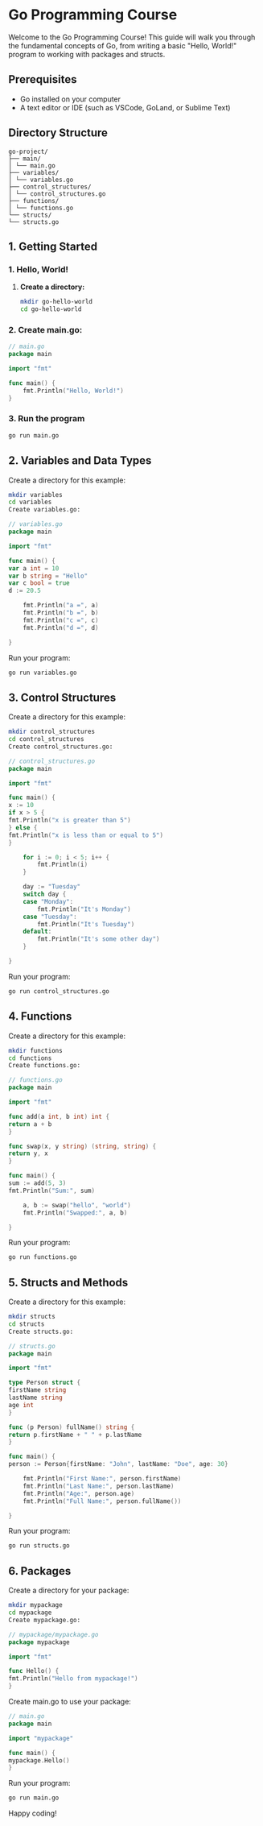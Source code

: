 # Go Programming Course

Welcome to the Go Programming Course! This guide will walk you through the fundamental concepts of Go, from writing a basic "Hello, World!" program to working with packages and structs.

## Prerequisites

- Go installed on your computer
- A text editor or IDE (such as VSCode, GoLand, or Sublime Text)

## Directory Structure

```
go-project/
├── main/
│ └── main.go
├── variables/
│ └── variables.go
├── control_structures/
│ └── control_structures.go
├── functions/
│ └── functions.go
└── structs/
└── structs.go
```

## 1. Getting Started

### 1. Hello, World!

1. **Create a directory:**
   ```sh
   mkdir go-hello-world
   cd go-hello-world
   ```

### 2. Create main.go:

```go
// main.go
package main

import "fmt"

func main() {
    fmt.Println("Hello, World!")
}
```

### 3. Run the program

```sh
go run main.go

```

## 2. Variables and Data Types

Create a directory for this example:

```sh
mkdir variables
cd variables
Create variables.go:
```

```go
// variables.go
package main

import "fmt"

func main() {
var a int = 10
var b string = "Hello"
var c bool = true
d := 20.5

    fmt.Println("a =", a)
    fmt.Println("b =", b)
    fmt.Println("c =", c)
    fmt.Println("d =", d)

}
```

Run your program:

```sh
go run variables.go
```

## 3. Control Structures

Create a directory for this example:

```sh
mkdir control_structures
cd control_structures
Create control_structures.go:
```

```go
// control_structures.go
package main

import "fmt"

func main() {
x := 10
if x > 5 {
fmt.Println("x is greater than 5")
} else {
fmt.Println("x is less than or equal to 5")
}

    for i := 0; i < 5; i++ {
        fmt.Println(i)
    }

    day := "Tuesday"
    switch day {
    case "Monday":
        fmt.Println("It's Monday")
    case "Tuesday":
        fmt.Println("It's Tuesday")
    default:
        fmt.Println("It's some other day")
    }

}
```

Run your program:

```sh
go run control_structures.go
```

## 4. Functions

Create a directory for this example:

```sh
mkdir functions
cd functions
Create functions.go:
```

```go
// functions.go
package main

import "fmt"

func add(a int, b int) int {
return a + b
}

func swap(x, y string) (string, string) {
return y, x
}

func main() {
sum := add(5, 3)
fmt.Println("Sum:", sum)

    a, b := swap("hello", "world")
    fmt.Println("Swapped:", a, b)

}
```

Run your program:

```sh
go run functions.go
```

## 5. Structs and Methods

Create a directory for this example:

```sh
mkdir structs
cd structs
Create structs.go:
```

```go
// structs.go
package main

import "fmt"

type Person struct {
firstName string
lastName string
age int
}

func (p Person) fullName() string {
return p.firstName + " " + p.lastName
}

func main() {
person := Person{firstName: "John", lastName: "Doe", age: 30}

    fmt.Println("First Name:", person.firstName)
    fmt.Println("Last Name:", person.lastName)
    fmt.Println("Age:", person.age)
    fmt.Println("Full Name:", person.fullName())

}
```

Run your program:

```sh
go run structs.go
```

## 6. Packages

Create a directory for your package:

```sh
mkdir mypackage
cd mypackage
Create mypackage.go:
```

```go
// mypackage/mypackage.go
package mypackage

import "fmt"

func Hello() {
fmt.Println("Hello from mypackage!")
}
```

Create main.go to use your package:

```go
// main.go
package main

import "mypackage"

func main() {
mypackage.Hello()
}
```

Run your program:

```sh
go run main.go
```

Happy coding!
